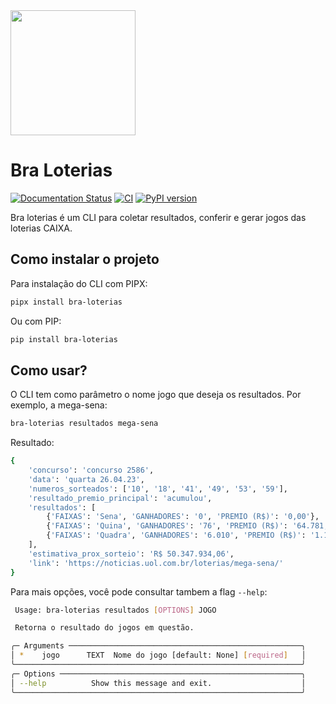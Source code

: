 <img src="https://bra-loterias.readthedocs.io/en/latest/assets/trevo_icon.png" width="200">

# Bra Loterias
[![Documentation Status](https://readthedocs.org/projects/bra-loterias/badge/?version=latest)](https://notas-musicais.readthedocs.io/en/latest/?badge=latest)
[![CI](https://github.com/JohannPhilipi/bra-loterias/actions/workflows/ci.yaml/badge.svg)](https://github.com/JohannPhilipi/bra-loterias/actions/workflows/ci.yaml)
[![PyPI version](https://badge.fury.io/py/bra-loterias.svg)](https://badge.fury.io/py/bra-loterias)

Bra loterias é um CLI para coletar resultados, conferir e gerar jogos das loterias CAIXA.

## Como instalar o projeto

Para instalação do CLI com PIPX:

```bash
pipx install bra-loterias
```

Ou com PIP:

```bash
pip install bra-loterias
```

## Como usar?

O CLI tem como parâmetro o nome jogo que deseja os resultados. Por exemplo, a mega-sena:

```bash
bra-loterias resultados mega-sena
```

Resultado:

```bash
{
    'concurso': 'concurso 2586',
    'data': 'quarta 26.04.23',
    'numeros_sorteados': ['10', '18', '41', '49', '53', '59'],
    'resultado_premio_principal': 'acumulou',
    'resultados': [
        {'FAIXAS': 'Sena', 'GANHADORES': '0', 'PREMIO (R$)': '0,00'},
        {'FAIXAS': 'Quina', 'GANHADORES': '76', 'PREMIO (R$)': '64.781,77'},
        {'FAIXAS': 'Quadra', 'GANHADORES': '6.010', 'PREMIO (R$)': '1.170,29'}
    ],
    'estimativa_prox_sorteio': 'R$ 50.347.934,06',
    'link': 'https://noticias.uol.com.br/loterias/mega-sena/'
}
```

Para mais opções, você pode consultar tambem a flag `--help`:

```bash
 Usage: bra-loterias resultados [OPTIONS] JOGO

 Retorna o resultado do jogos em questão.

╭─ Arguments ────────────────────────────────────────────────────╮
│ *    jogo      TEXT  Nome do jogo [default: None] [required]   │
╰────────────────────────────────────────────────────────────────╯
╭─ Options ──────────────────────────────────────────────────────╮
│ --help          Show this message and exit.                    │
╰────────────────────────────────────────────────────────────────╯
```
